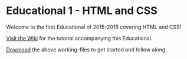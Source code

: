 # Educational 1 - HTML and CSS
Welcome to the first Educational of 2015-2016 covering HTML and CSS!

[Visit the Wiki](http://www.github.com/Founders-Network/Educational-1-HTML-CSS/wiki) for the tutorial accompanying this Educational.

[Download](https://github.com/Founders-Network/Educational-1-HTML-CSS/archive/master.zip) the above working-files to get started and follow along.
